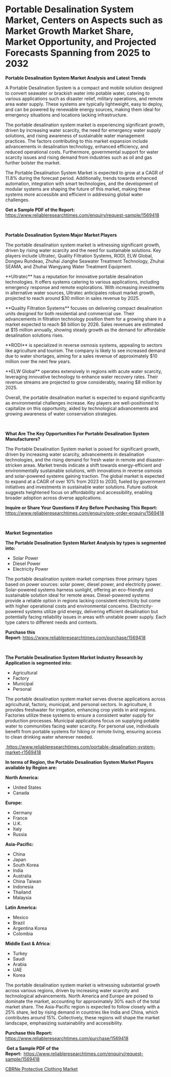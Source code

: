 <p><h1>Portable Desalination System Market, Centers on Aspects such as Market Growth Market Share, Market Opportunity, and Projected Forecasts Spanning from 2025 to 2032</h1></p><p><strong>Portable Desalination System Market Analysis and Latest Trends</strong></p>
<p><p>A Portable Desalination System is a compact and mobile solution designed to convert seawater or brackish water into potable water, catering to various applications such as disaster relief, military operations, and remote area water supply. These systems are typically lightweight, easy to deploy, and can be powered by renewable energy sources, making them ideal for emergency situations and locations lacking infrastructure.</p><p>The portable desalination system market is experiencing significant growth, driven by increasing water scarcity, the need for emergency water supply solutions, and rising awareness of sustainable water management practices. The factors contributing to this market expansion include advancements in desalination technology, enhanced efficiency, and reduced operational costs. Furthermore, governmental support for water scarcity issues and rising demand from industries such as oil and gas further bolster the market.</p><p>The Portable Desalination System Market is expected to grow at a CAGR of 11.8% during the forecast period. Additionally, trends towards enhanced automation, integration with smart technologies, and the development of modular systems are shaping the future of this market, making these systems more accessible and efficient in addressing global water challenges.</p></p>
<p><strong>Get a Sample PDF of the Report:&nbsp;</strong> <a href="https://www.reliableresearchtimes.com/enquiry/request-sample/1569418?utm_campaign=2273&utm_medium=2&utm_source=Github&utm_content=ia&utm_term=25032025&utm_id=portable-desalination-system">https://www.reliableresearchtimes.com/enquiry/request-sample/1569418</a></p>
<p>&nbsp;</p>
<p><strong>Portable Desalination System Major Market Players</strong></p>
<p><p>The portable desalination system market is witnessing significant growth, driven by rising water scarcity and the need for sustainable solutions. Key players include Ultratec, Quality Filtration Systems, RODI, ELW Global, Dongwu Rundeao, Zhuhai Jianghe Seawater Treatment Technology, Zhuhai SEAMA, and Zhuhai Wangyang Water Treatment Equipment.</p><p>**Ultratec** has a reputation for innovative portable desalination technologies. It offers systems catering to various applications, including emergency response and remote explorations. With increasing investments in alternative water sources, Ultratec anticipates robust market growth, projected to reach around $30 million in sales revenue by 2025.</p><p>**Quality Filtration Systems** focuses on delivering compact desalination units designed for both residential and commercial use. Their advancements in filtration technology position them for a growing share in a market expected to reach $6 billion by 2026. Sales revenues are estimated at $15 million annually, showing steady growth as the demand for affordable desalination solutions rises.</p><p>**RODI** is specialized in reverse osmosis systems, appealing to sectors like agriculture and tourism. The company is likely to see increased demand due to water shortages, aiming for a sales revenue of approximately $10 million over the next few years. </p><p>**ELW Global** operates extensively in regions with acute water scarcity, leveraging innovative technology to enhance water recovery rates. Their revenue streams are projected to grow considerably, nearing $8 million by 2025.</p><p>Overall, the portable desalination market is expected to expand significantly as environmental challenges increase. Key players are well-positioned to capitalize on this opportunity, aided by technological advancements and growing awareness of water conservation strategies.</p></p>
<p>&nbsp;</p>
<p><strong>What Are The Key Opportunities For Portable Desalination System Manufacturers?</strong></p>
<p><p>The Portable Desalination System market is poised for significant growth, driven by increasing water scarcity, advancements in desalination technologies, and the rising demand for fresh water in remote and disaster-stricken areas. Market trends indicate a shift towards energy-efficient and environmentally sustainable solutions, with innovations in reverse osmosis and solar-powered systems gaining traction. The global market is expected to expand at a CAGR of over 10% from 2023 to 2030, fueled by government initiatives and investments in sustainable water solutions. Future outlook suggests heightened focus on affordability and accessibility, enabling broader adoption across diverse applications.</p></p>
<p><strong>Inquire or Share Your Questions If Any Before Purchasing This Report:</strong> <a href="https://www.reliableresearchtimes.com/enquiry/pre-order-enquiry/1569418?utm_campaign=2273&utm_medium=2&utm_source=Github&utm_content=ia&utm_term=25032025&utm_id=portable-desalination-system">https://www.reliableresearchtimes.com/enquiry/pre-order-enquiry/1569418</a></p>
<p>&nbsp;</p>
<p><strong>Market Segmentation</strong></p>
<p><strong>The Portable Desalination System Market Analysis by types is segmented into:</strong></p>
<p><ul><li>Solar Power</li><li>Diesel Power</li><li>Electricity Power</li></ul></p>
<p><p>The portable desalination system market comprises three primary types based on power sources: solar power, diesel power, and electricity power. Solar-powered systems harness sunlight, offering an eco-friendly and sustainable solution ideal for remote areas. Diesel-powered systems provide a reliable option in regions lacking consistent electricity but come with higher operational costs and environmental concerns. Electricity-powered systems utilize grid energy, delivering efficient desalination but potentially facing reliability issues in areas with unstable power supply. Each type caters to different needs and contexts.</p></p>
<p><strong>Purchase this Report:&nbsp;</strong><a href="https://www.reliableresearchtimes.com/purchase/1569418?utm_campaign=2273&utm_medium=2&utm_source=Github&utm_content=ia&utm_term=25032025&utm_id=portable-desalination-system">https://www.reliableresearchtimes.com/purchase/1569418</a></p>
<p>&nbsp;</p>
<p><strong>The Portable Desalination System Market Industry Research by Application is segmented into:</strong></p>
<p><ul><li>Agricultural</li><li>Factory</li><li>Municipal</li><li>Personal</li></ul></p>
<p><p>The portable desalination system market serves diverse applications across agricultural, factory, municipal, and personal sectors. In agriculture, it provides freshwater for irrigation, enhancing crop yields in arid regions. Factories utilize these systems to ensure a consistent water supply for production processes. Municipal applications focus on supplying potable water to communities facing water scarcity. For personal use, individuals benefit from portable systems for hiking or remote living, ensuring access to clean drinking water wherever needed.</p></p>
<p><a href="https://www.reliableresearchtimes.com/portable-desalination-system-market-r1569418?utm_campaign=2273&utm_medium=2&utm_source=Github&utm_content=ia&utm_term=25032025&utm_id=portable-desalination-system">&nbsp;https://www.reliableresearchtimes.com/portable-desalination-system-market-r1569418</a></p>
<p><strong>In terms of Region, the Portable Desalination System Market Players available by Region are:</strong></p>
<p>
    <p> <strong> North America: </strong>
        <ul>
            <li>United States</li>
            <li>Canada</li>
        </ul>
        </p> 
    <p> <strong> Europe: </strong>
        <ul>
            <li>Germany</li>
            <li>France</li>
            <li>U.K.</li>
            <li>Italy</li>
            <li>Russia</li>
        </ul>
        </p> 
    <p> <strong> Asia-Pacific: </strong>
        <ul>
            <li>China</li>
            <li>Japan</li>
            <li>South Korea</li>
            <li>India</li>
            <li>Australia</li>
            <li>China Taiwan</li>
            <li>Indonesia</li>
            <li>Thailand</li>
            <li>Malaysia</li>
        </ul>
        </p> 
    <p> <strong> Latin America: </strong>
        <ul>
            <li>Mexico</li>
            <li>Brazil</li>
            <li>Argentina Korea</li>
            <li>Colombia</li>
        </ul>
        </p> 
    <p> <strong> Middle East & Africa: </strong>
        <ul>
            <li>Turkey</li>
            <li>Saudi</li>
            <li>Arabia</li>
            <li>UAE</li>
            <li>Korea</li>
        </ul>
    </p>
    </p>
<p><p>The portable desalination system market is witnessing substantial growth across various regions, driven by increasing water scarcity and technological advancements. North America and Europe are poised to dominate the market, accounting for approximately 30% each of the total market share. The Asia-Pacific region is expected to follow closely with a 25% share, led by rising demand in countries like India and China, which contributes around 15%. Collectively, these regions will shape the market landscape, emphasizing sustainability and accessibility.</p></p>
<p><strong>Purchase this Report: </strong><a href="https://www.reliableresearchtimes.com/purchase/1569418?utm_campaign=2273&utm_medium=2&utm_source=Github&utm_content=ia&utm_term=25032025&utm_id=portable-desalination-system">https://www.reliableresearchtimes.com/purchase/1569418</a></p>
<p>&nbsp;<strong>Get a Sample PDF of the Report:&nbsp;&nbsp;</strong><a href="https://www.reliableresearchtimes.com/enquiry/request-sample/1569418?utm_campaign=2273&utm_medium=2&utm_source=Github&utm_content=ia&utm_term=25032025&utm_id=portable-desalination-system">https://www.reliableresearchtimes.com/enquiry/request-sample/1569418</a></p>
<p><strong></strong></p>
<p><p><a href="https://github.com/cherrivacius/Market-Research-Report-List-1/blob/main/cbrne-protective-clothing-market.md?utm_campaign=2273&utm_medium=2&utm_source=Github&utm_content=ia&utm_term=25032025&utm_id=portable-desalination-system">CBRNe Protective Clothing Market</a></p></p>